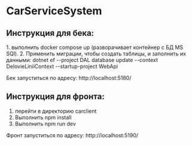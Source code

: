 <h1>CarServiceSystem</h1>
<h2>Инструкция для бека:</h2>
1. выполнить docker compose up (разворачивает контейнер с БД MS SQl).
2. Применить миграции, чтобы создать таблицы, и заполнить их данными: dotnet ef --project DAL database update  --context DelovieLiniiContext --startup-project WebApi

Бек запуститься по адресу: http://localhost:5180/

<h2>Инструкция для фронта:</h2>

1. перейти в директорию carclient
2. Выполнить npm install
3. Выполнить npm run dev

Фронт запуститься по адресу: http://localhost:5190/
